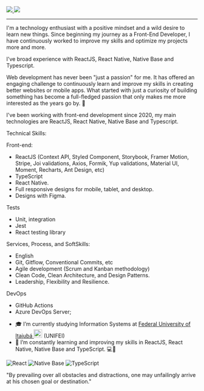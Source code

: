 <a href="https://www.linkedin.com/in/thais-souza-63b4b3247/" target="_blank">
<img src="https://img.shields.io/badge/LinkedIn-0077B5?style=for-the-badge&logo=linkedin&logoColor=white" />
</a>
                  

<a href="mailto:thaisdesouza311@gmail.com" target="_blank">
<img src="https://img.shields.io/badge/Gmail-D14836?style=for-the-badge&logo=gmail&logoColor=white" />
</a>
 

_______________
 
I'm a  technology enthusiast with a positive mindset and a wild desire to learn new things. Since beginning my journey as a Front-End Developer, I have continuously worked to improve my skills and optimize my projects more and more.

I've broad experience with ReactJS, React Native, Native Base and Typescript.
    
Web development has never been "just a passion" for me. It has offered an engaging challenge to continuously learn and improve my skills in creating better websites or mobile apps. What started with just a curiosity of building something has become a full-fledged passion that only makes me more interested as the years go by. :rocket:

I've been working with front-end development since 2020, my main technologies are ReactJS, React Native, Native Base and Typescript.

Technical Skills:

Front-end:
* ReactJS (Context API, Styled Component, Storybook, Framer Motion, Stripe, Joi validations, Axios, Formik, Yup validations, Material UI, Moment, Recharts, Ant Design, etc)
* TypeScript   
* React Native.     
* Full responsive designs for mobile, tablet, and desktop. 
* Designs with Figma.
       
Tests
* Unit, integration
* Jest
* React testing library

Services, Process, and SoftSkills:
* English
* Git, Gitflow, Conventional Commits, etc
* Agile development (Scrum and Kanban methodology)
* Clean Code, Clean Architecture, and Design Patterns.
* Leadership, Flexibility and Resilience.

DevOps
* GitHub Actions 
* Azure DevOps Server;
    
- 🎓 I’m currently studying Information Systems at [Federal University of Itajubá <img alt="Brazil Flag" title="Brazil" src="https://cdn.staticaly.com/gh/hjnilsson/country-flags/master/svg/br.svg" width="22">](https://en.unifei.edu.br/) (UNIFEI)
- 🌱 I’m constantly learning and improving my skills in ReactJS, React Native, Native Base and TypeScript.  💻📱

![React](https://img.shields.io/badge/react-%2320232a.svg?style=for-the-badge&logo=react&logoColor=%2361DAFB) ![Native Base](https://img.shields.io/badge/native_base-%2320232a.svg?style=for-the-badge&logo=nativebase&logoColor=%2361DAFB) ![TypeScript](https://img.shields.io/badge/typescript-%23007ACC.svg?style=for-the-badge&logo=typescript&logoColor=white)

"By prevailing over all obstacles and distractions, one may unfailingly arrive at his chosen goal or destination."
